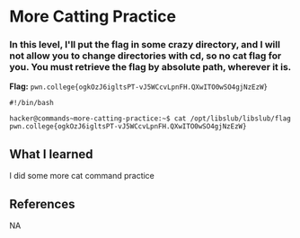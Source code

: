 # More Catting Practice

### In this level, I'll put the flag in some crazy directory, and I will not allow you to change directories with cd, so no cat flag for you. You must retrieve the flag by absolute path, wherever it is.

**Flag:** `pwn.college{ogkOzJ6igltsPT-vJ5WCcvLpnFH.QXwITO0wSO4gjNzEzW}`

```
#!/bin/bash

hacker@commands~more-catting-practice:~$ cat /opt/libslub/libslub/flag
pwn.college{ogkOzJ6igltsPT-vJ5WCcvLpnFH.QXwITO0wSO4gjNzEzW}
```

## What I learned

I did some more cat command practice

## References

NA
